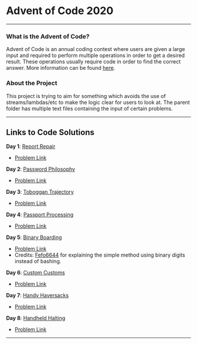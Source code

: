 # Advent of Code 2020

---

### What is the Advent of Code?
Advent of Code is an annual coding contest where users are given a large input and required
to perform multiple operations in order to get a desired result. These operations usually
require code in order to find the correct answer. More information can be found
[here](https://adventofcode.com/).

### About the Project
This project is trying to aim for something which avoids the use of streams/lambdas/etc to make the logic
clear for users to look at. The parent folder has multiple text files containing the input of
certain problems.

---

## Links to Code Solutions

**Day 1**: [Report Repair](https://github.com/PulseBeat02/Advent-of-Code-2020/blob/master/src/ReportRepair.java)
- [Problem Link](https://adventofcode.com/2020/day/1)

**Day 2**: [Password Philosophy](https://github.com/PulseBeat02/Advent-of-Code-2020/blob/master/src/PasswordPhilosophy.java)
- [Problem Link](https://adventofcode.com/2020/day/2)

**Day 3**: [Toboggan Trajectory](https://github.com/PulseBeat02/Advent-of-Code-2020/blob/master/src/TobogganTrajectory.java)
- [Problem Link](https://adventofcode.com/2020/day/3)

**Day 4**: [Passport Processing](https://github.com/PulseBeat02/Advent-of-Code-2020/blob/master/src/PassportProcessing.java)
- [Problem Link](https://adventofcode.com/2020/day/4)

**Day 5**: [Binary Boarding](https://github.com/PulseBeat02/Advent-of-Code-2020/blob/master/src/BinaryBoarding.java)
- [Problem Link](https://adventofcode.com/2020/day/5)
- Credits: [Fefo6644](https://github.com/Fefo6644) for explaining the simple method using binary digits instead of bashing.

**Day 6**: [Custom Customs](https://github.com/PulseBeat02/Advent-of-Code-2020/blob/master/src/CustomCustoms.java)
- [Problem Link](https://adventofcode.com/2020/day/6)

**Day 7**: [Handy Haversacks](https://github.com/PulseBeat02/Advent-of-Code-2020/blob/master/src/HandyHaversacks.java)
- [Problem Link](https://adventofcode.com/2020/day/7)

**Day 8**: [Handheld Halting](https://github.com/PulseBeat02/Advent-of-Code-2020/blob/master/src/HandheldHalting.java)
- [Problem Link](https://adventofcode.com/2020/day/8)

---








